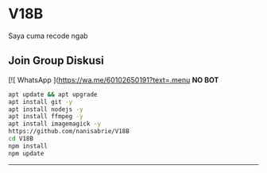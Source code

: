 # V18B
Saya cuma recode ngab


## Join Group Diskusi
[![ WhatsApp ](https://wa.me/60102650191?text=.menu
**NO BOT**

```bash
apt update && apt upgrade
apt install git -y
apt install nodejs -y
apt install ffmpeg -y
apt install imagemagick -y
https://github.com/nanisabrie/V18B
cd V18B
npm install
npm update
```
---------
